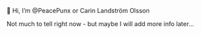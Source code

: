 👋 Hi, I’m @PeacePunx or Carin Landström Olsson

Not much to tell right now - but maybe I will add more info later...

<!---
PeacePunx/PeacePunx is a ✨ special ✨ repository because its `README.md` (this file) appears on your GitHub profile.
You can click the Preview link to take a look at your changes.
--->
